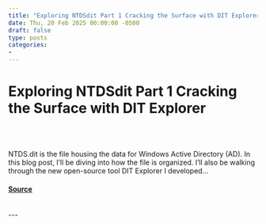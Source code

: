 ```yaml
---
title: "Exploring NTDSdit Part 1 Cracking the Surface with DIT Explorer"
date: Thu, 20 Feb 2025 00:00:00 -0500
draft: false
type: posts
categories: 
- 
---
```

# Exploring NTDSdit Part 1 Cracking the Surface with DIT Explorer

<br/>

<br/>
<p>NTDS.dit is the file housing the data for Windows Active Directory (AD). In this blog post, I’ll be diving into how the file is organized. I’ll also be walking through the new open-source tool DIT Explorer I developed…</p>

#### [Source](https://trustedsec.com/blog/exploring-ntds-dit-part-1-cracking-the-surface-with-dit-explorer)

<br/>
---
